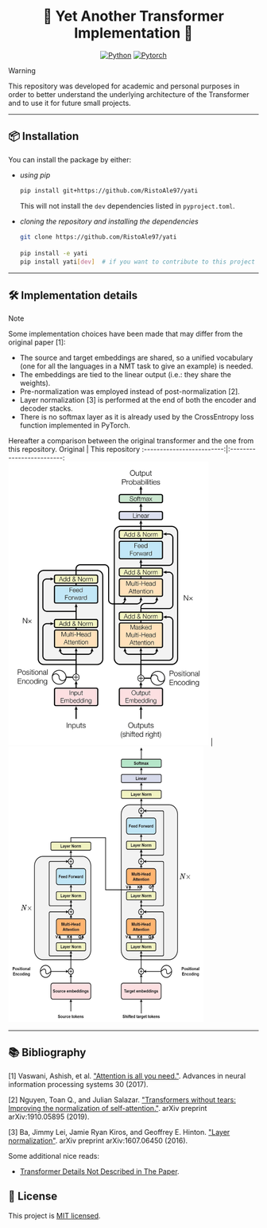 <div align="center">

# :robot: Yet Another Transformer Implementation :robot:

[![Python](https://img.shields.io/badge/Python-3776AB?style=for-the-badge&logo=python&logoColor=white)]()
[![Pytorch](https://img.shields.io/badge/PyTorch-EE4C2C?style=for-the-badge&logo=pytorch&logoColor=white)](https://github.com/pytorch/pytorch)


</div>

>[!WARNING]
> This repository was developed for academic and personal purposes in order to better understand the underlying architecture of the Transformer and to use it for future small projects.

---

## :package: Installation
You can install the package by either:
- _using pip_
  ```bash
  pip install git+https://github.com/RistoAle97/yati
  ```
  This will not install the `dev` dependencies listed in `pyproject.toml`.

- _cloning the repository and installing the dependencies_
  ```bash
  git clone https://github.com/RistoAle97/yati

  pip install -e yati
  pip install yati[dev]  # if you want to contribute to this project
  ```
---

## :hammer_and_wrench: Implementation details
>[!NOTE]
> Some implementation choices have been made that may differ from the original paper [1]:
> - The source and target embeddings are shared, so a unified vocabulary (one for all the languages in a NMT task to give an example) is needed.
> - The embeddings are tied to the linear output (i.e.: they share the weights).
> - Pre-normalization was employed instead of post-normalization [2].
> - Layer normalization [3] is performed at the end of both the encoder and decoder stacks.
> - There is no softmax layer as it is already used by the CrossEntropy loss function implemented in PyTorch.

Hereafter a comparison between the original transformer and the one from this repository.
Original             | This repository
:-------------------------:|:-------------------------:
<img src="https://github.com/RistoAle97/yati/blob/main/assets/transformer_original.jpg" width=80%> | <img src="https://github.com/RistoAle97/yati/blob/main/assets/model_architecture.jpg" width=78%/>

---

## :books: Bibliography
[1] Vaswani, Ashish, et al. ["Attention is all you need."](https://arxiv.org/abs/1706.03762). Advances in neural information processing systems 30 (2017).

[2] Nguyen, Toan Q., and Julian Salazar.  ["Transformers without tears: Improving the normalization of self-attention."](https://arxiv.org/abs/1910.05895).  arXiv preprint arXiv:1910.05895 (2019).

[3] Ba, Jimmy Lei, Jamie Ryan Kiros, and Geoffrey E. Hinton. ["Layer normalization"](https://arxiv.org/abs/1607.06450v1). arXiv preprint arXiv:1607.06450 (2016).

Some additional nice reads:
- [Transformer Details Not Described in The Paper](https://tunz.kr/post/4).

## :memo: License
This project is [MIT licensed](https://github.com/RistoAle97/yati/blob/main/LICENSE).
